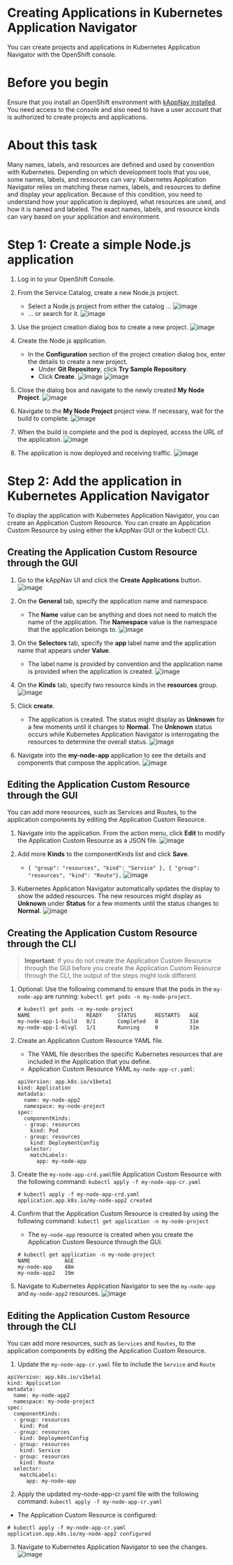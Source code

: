 # Creating Applications in Kubernetes Application Navigator

You can create projects and applications in Kubernetes Application Navigator with the OpenShift console.


# Before you begin

Ensure that you install an OpenShift environment with [kAppNav installed](/README.md). You need access to the console and also need to have a user account that is authorized to create projects and applications.


# About this task

 Many names, labels, and resources are defined and used by convention with Kubernetes. Depending on which development tools that you use, some names, labels, and resources can vary. Kubernetes Application Navigator relies on matching these names, labels, and resources to define and display your application. Because of this condition, you need to understand how your application is deployed, what resources are used, and how it is named and labeled. The exact names, labels, and resource kinds can vary based on your application and environment.


# Step 1: Create a simple Node.js application

1. Log in to your OpenShift Console.

1. From the Service Catalog, create a new Node.js project.
   * Select a Node.js project from either the catalog ...
   ![image](/images/manual-app-create-catalog-icon-node.png?raw=true)
   *  ... or search for it.
   ![image](/images/manual-app-create-catalog-search-node.png?raw=true)

1. Use the project creation dialog box to create a new project.
![image](/images/manual-app-create-wizard-page1.png?raw=true)

1. Create the Node.js application.
   * In the **Configuration** section of the project creation dialog box, enter the details to create a new project.
      * Under **Git Repository**, click **Try Sample Repository**.
      * Click **Create**.
   ![image](/images/manual-app-create-wizard-page2-top.png?raw=true)
   ![image](/images/manual-app-create-wizard-page2-bottom.png?raw=true)

1. Close the dialog box and navigate to the newly created **My Node Project**.
![image](/images/manual-app-create-wizard-page3.png?raw=true)

1. Navigate to the **My Node Project** project view. If necessary, wait for the build to complete.
![image](/images/manual-app-create-wait-for-build.png?raw=true)

1. When the build is complete and the pod is deployed, access the URL of the application.
![image](/images/manual-app-create-build-complete.png?raw=true)

1. The application is now deployed and receiving traffic.
![image](/images/manual-app-create-access-page.png?raw=true)

# Step 2: Add the application in Kubernetes Application Navigator

To display the application with Kubernetes Application Navigator, you can create an Application Custom Resource. You can create an Application Custom Resource by using either the kAppNav GUI or the kubectl CLI.

## Creating the Application Custom Resource through the GUI

1. Go to the kAppNav UI and click the **Create Applications** button.
![image](/images/manual-app-kappnav-create-button.png?raw=true)

1. On the **General** tab, specify the application name and namespace.
   * The **Name** value can be anything and does not need to match the name of the application. The **Namespace** value is the namespace that the application belongs to.
   ![image](/images/manual-app-kappnav-create-dialog-general.png?raw=true)

1. On the **Selectors** tab, specify the **app** label name and the application name that appears under **Value**.
   * The label name is provided by convention and the application name is provided when the application is created.
   ![image](/images/manual-app-kappnav-create-dialog-selectors.png?raw=true)

1. On the **Kinds** tab, specify two resource kinds in the **resources** group.
   ![image](/images/manual-app-kappnav-create-dialog-kinds.png?raw=true)

1. Click **create**.
   * The application is created. The status might display as **Unknown** for a few moments until it changes to **Normal**. The **Unknown** status occurs while Kubernetes Application Navigator is interrogating the resources to determine the overall status.
![image](/images/manual-app-kappnav-create-normal.png?raw=true)

1. Navigate into the **my-node-app** application to see the details and components that compose the application.
![image](/images/manual-app-kappnav-created-details.png?raw=true)

## Editing the Application Custom Resource through the GUI

You can add more resources, such as Services and Routes, to the application components by editing the Application Custom Resource.

1. Navigate into the application. From the action menu, click **Edit** to modify the Application Custom Resource as a JSON file.
![image](/images/manual-app-kappnav-created-edit.png?raw=true)

1. Add more **Kinds** to the componentKinds list and click **Save**.
   * `{ "group": "resources", "kind": "Service" }, { "group": "resources", "kind": "Route"},`
   ![image](/images/manual-app-kappnav-created-add-kinds.png?raw=true)

1. Kubernetes Application Navigator automatically updates the display to show the added resources. The new resources might display as **Unknown** under **Status** for a few moments until the status changes to **Normal**.
![image](/images/manual-app-kappnav-created-updated-kinds.png?raw=true)

## Creating the Application Custom Resource through the CLI

> **Important**: If you do not create the Application Custom Resource through the GUI before you create the Application Custom Resource through the CLI, the output of the steps might look different.

1. Optional: Use the following command to ensure that the pods in the `my-node-app` are running: `kubectl get pods -n my-node-project`.
   ```
   # kubectl get pods -n my-node-project
   NAME                  READY     STATUS      RESTARTS   AGE
   my-node-app-1-build   0/1       Completed   0          31m
   my-node-app-1-mlvgl   1/1       Running     0          31m
   ```

1. Create an Application Custom Resource YAML file.
   * The YAML file describes the specific Kubernetes resources that are included in the Application that you define.
   * Application Custom Resource YAML `my-node-app-cr.yaml`:
   ```
   apiVersion: app.k8s.io/v1beta1
   kind: Application
   metadata:
     name: my-node-app2
     namespace: my-node-project
   spec:
     componentKinds:
     - group: resources
       kind: Pod
     - group: resources
       kind: DeploymentConfig
     selector:
       matchLabels:
         app: my-node-app
   ```

1. Create the `my-node-app-crd.yaml`file Application Custom Resource with the following command: `kubectl apply -f my-node-app-cr.yaml`
   
   ```
   # kubectl apply -f my-node-app-crd.yaml 
   application.app.k8s.io/my-node-app2 created
   ```

1. Confirm that the Application Custom Resource is created by using the following command: `kubectl get application -n my-node-project`
   * The `my-node-app` resource is created when you create the Application Custom Resource through the GUI.
   ```
   # kubectl get application -n my-node-project
   NAME           AGE
   my-node-app    48m
   my-node-app2   19m
   ```

1. Navigate to Kubernetes Application Navigator to see the `my-node-app` and `my-node-app2` resources.
![image](/images/manual-app-kappnav-cli-result.png?raw=true)


## Editing the Application Custom Resource through the CLI

You can add more resources, such as `Services` and `Routes`, to the application components by editing the Application Custom Resource.

1. Update the `my-node-app-cr.yaml` file to include the `Service` and `Route`
```
apiVersion: app.k8s.io/v1beta1
kind: Application
metadata:
  name: my-node-app2
  namespace: my-node-project
spec:
  componentKinds:
  - group: resources
    kind: Pod
  - group: resources
    kind: DeploymentConfig
  - group: resources
    kind: Service
  - group: resources
    kind: Route
  selector:
    matchLabels:
      app: my-node-app
```

2.  Apply the updated my-node-app-cr.yaml file with the following command: `kubectl apply -f my-node-app-cr.yaml`
   * The Application Custom Resource is configured:
   ```
   # kubectl apply -f my-node-app-cr.yaml 
   application.app.k8s.io/my-node-app2 configured
   ```
3. Navigate to Kubernetes Application Navigator to see the changes.
![image](/images/manual-app-kappnav-cli-updated.png?raw=true)


